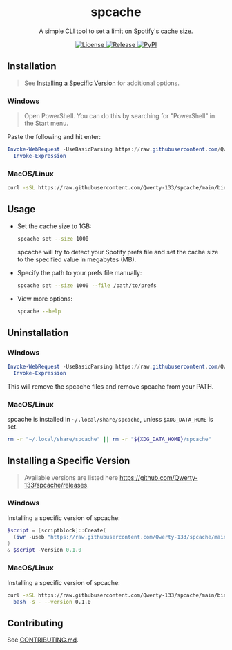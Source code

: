 <!-- markdownlint-disable-next-line first-line-heading -->
<div align="center">
  <h1>spcache</h1>
  A simple CLI tool to set a limit on Spotify's cache size.
</div>

<p align="center">
  <a href="LICENSE">
    <img alt="License" src="https://img.shields.io/github/license/Qwerty-133/spcache">
  </a>
  <a href="https://github.com/Qwerty-133/spcache/releases/latest">
    <img alt="Release" src="https://img.shields.io/github/v/release/Qwerty-133/spcache">
  </a>
  <a href="https://pypi.org/project/spcache/">
    <img alt="PyPI" src="https://img.shields.io/pypi/v/spcache">
  </a>
</p>

## Installation

> See [Installing a Specific Version](#installing-a-specific-version) for additional options.

### Windows

> Open PowerShell. You can do this by searching for "PowerShell" in the Start menu.

Paste the following and hit enter:

```powershell
Invoke-WebRequest -UseBasicParsing https://raw.githubusercontent.com/Qwerty-133/spcache/main/bin/install_spcache.ps1 |
  Invoke-Expression
```

### MacOS/Linux

```bash
curl -sSL https://raw.githubusercontent.com/Qwerty-133/spcache/main/bin/install_spcache.sh | bash -s -
```

## Usage

-   Set the cache size to 1GB:

    ```bash
    spcache set --size 1000
    ```

    spcache will try to detect your Spotify prefs file and set the cache size to the specified value in megabytes (MB).

-   Specify the path to your prefs file manually:

    ```bash
    spcache set --size 1000 --file /path/to/prefs
    ```

-   View more options:

    ```bash
    spcache --help
    ```

## Uninstallation

### Windows

```powershell
Invoke-WebRequest -UseBasicParsing https://raw.githubusercontent.com/Qwerty-133/spcache/main/bin/uninstall_spcache.ps1 |
  Invoke-Expression
```

This will remove the spcache files and remove spcache from your PATH.

### MacOS/Linux

spcache is installed in `~/.local/share/spcache`, unless `$XDG_DATA_HOME` is set.

```bash
rm -r "~/.local/share/spcache" || rm -r "${XDG_DATA_HOME}/spcache"
```

## Installing a Specific Version

> Available versions are listed here <https://github.com/Qwerty-133/spcache/releases>.

### Windows

Installing a specific version of spcache:

```powershell
$script = [scriptblock]::Create(
  (iwr -useb "https://raw.githubusercontent.com/Qwerty-133/spcache/main/bin/install_spcache.ps1").Content
)
& $script -Version 0.1.0
```

### MacOS/Linux

Installing a specific version of spcache:

```bash
curl -sSL https://raw.githubusercontent.com/Qwerty-133/spcache/main/bin/install_spcache.sh |
  bash -s - --version 0.1.0
```

## Contributing

See [CONTRIBUTING.md](CONTRIBUTING.md).
